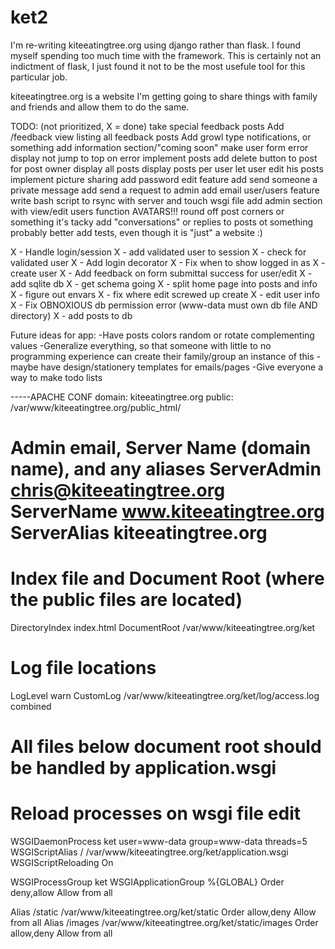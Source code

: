 # ket2
I'm re-writing kiteeatingtree.org using django rather than flask. I found myself spending too much time with the framework. This is certainly not an indictment of flask, I just found it not to be the most usefule tool for this particular job.

kiteeatingtree.org is a website I'm getting going to share things with family and friends and allow them to do the same.

TODO: (not prioritized, X = done) 
take special feedback posts 
Add /feedback view listing all feedback posts 
Add growl type notifications, or something 
add information section/"coming soon" 
make user form error display not jump to top on error 
implement posts
add delete button to post for post owner 
display all posts
display posts per user 
let user edit his posts 
implement picture sharing 
add password edit feature 
add send someone a private message 
add send a request to admin 
add email user/users feature 
write bash script to rsync with server and touch wsgi file
add admin section with view/edit users function 
AVATARS!!! 
round off post corners or something it's tacky 
add "conversations" or replies to posts ot something
probably better add tests, even though it is "just" a website :)

X - Handle login/session
X - add validated user to session
X - check for validated user
X - Add login decorator
X - Fix when to show logged in as
X - create user
X - Add feedback on form submittal success for user/edit
X - add sqlite db
X - get schema going
X - split home page into posts and info
X - figure out envars
X - fix where edit screwed up create
X - edit user info
X - Fix OBNOXIOUS db permission error (www-data must own
    db file AND directory)
X - add posts to db

Future ideas for app:
-Have posts colors random or rotate complementing values 
-Generalize everything, so that someone with little to no programming experience can create their family/group an instance of this 
-maybe have design/stationery templates for emails/pages 
-Give everyone a way to make todo lists

-----APACHE CONF
domain: kiteeatingtree.org
public: /var/www/kiteeatingtree.org/public_html/

# Admin email, Server Name (domain name), and any aliases ServerAdmin chris@kiteeatingtree.org ServerName www.kiteeatingtree.org ServerAlias kiteeatingtree.org

# Index file and Document Root (where the public files are located) 
DirectoryIndex index.html DocumentRoot /var/www/kiteeatingtree.org/ket
# Log file locations
LogLevel warn CustomLog /var/www/kiteeatingtree.org/ket/log/access.log combined

# All files below document root should be handled by application.wsgi
# Reload processes on wsgi file edit
WSGIDaemonProcess ket user=www-data group=www-data threads=5 WSGIScriptAlias / /var/www/kiteeatingtree.org/ket/application.wsgi WSGIScriptReloading On

WSGIProcessGroup ket WSGIApplicationGroup %{GLOBAL} 
Order deny,allow Allow from all

Alias /static /var/www/kiteeatingtree.org/ket/static Order allow,deny Allow from all Alias /images /var/www/kiteeatingtree.org/ket/static/images Order allow,deny Allow from all

